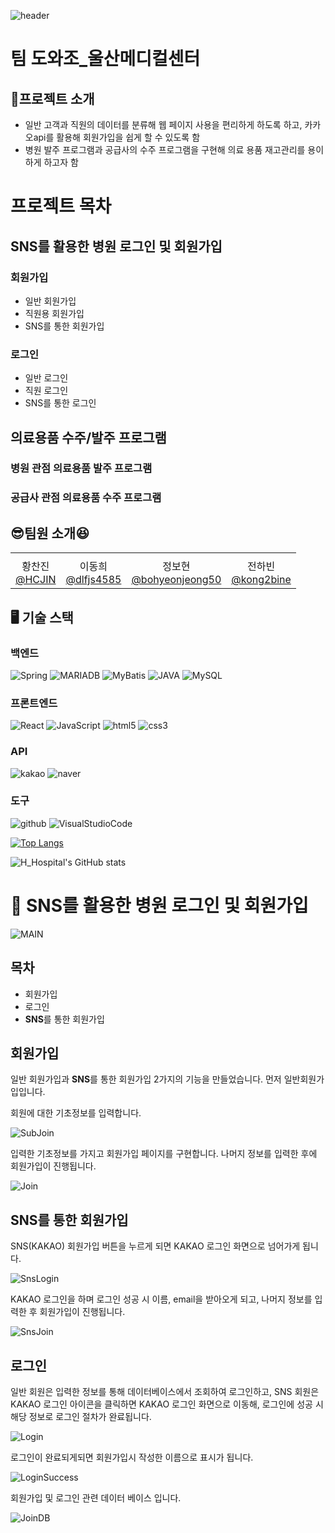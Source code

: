 ![header](https://capsule-render.vercel.app/api?type=waving&color=auto)
# 팀 도와조_울산메디컬센터

## 📄프로젝트 소개

- 일반 고객과 직원의 데이터를 분류해 웹 페이지 사용을 편리하게 하도록 하고, 카카오api를 활용해 회원가입을 쉽게 할 수 있도록 함
- 병원 발주 프로그램과 공급사의 수주 프로그램을 구현해 의료 용품 재고관리를 용이하게 하고자 함

# 프로젝트 목차

## SNS를 활용한 병원 로그인 및 회원가입
### 회원가입
- 일반 회원가입
- 직원용 회원가입
- SNS를 통한 회원가입

### 로그인
- 일반 로그인
- 직원 로그인
- SNS를 통한 로그인

## 의료용품 수주/발주 프로그램
### 병원 관점 의료용품 발주 프로그램

### 공급사 관점 의료용품 수주 프로그램


## 😎팀원 소개😆
<table>
  <tbody>
    <tr>
      <td align="center"></td>
      <td align="center"></td>
      <td align="center"></td>
      <td align="center"></td>
    </tr>
    <tr>
      <td align="center">
        황찬진</br>
        <a href="https://github.com/HCJIN">@HCJIN</a>
      </td>
      <td align="center">
        이동희</br>
        <a href="https://github.com/dlfjs4585">@dlfjs4585</a>
      </td>
      <td align="center">
        정보현</br>
        <a href="https://github.com/bohyeonjeong50">@bohyeonjeong50</a>
      </td>
      <td align="center">
        전하빈</br>
        <a href="https://github.com/kong2bine">@kong2bine</a>
      </td>
    </tr>
  </tbody>
</table>


## 🖥 기술 스택

### 백엔드
![Spring](https://img.shields.io/badge/Spring-6DB33F?style=flat-square&logo=Spring&logoColor=white)
![MARIADB](https://img.shields.io/badge/MARIADB-003545?style=flat-square&logo=MARIADB&logoColor=white)
![MyBatis](https://img.shields.io/badge/MyBatis-621773?style=flat-square&logo=MyBatis&logoColor=white)
![JAVA](https://img.shields.io/badge/Java-DE3723?style=flat-square&logo=JAVA&logoColor=white)
![MySQL](https://img.shields.io/badge/MySQL-4479A1?style=flat-square&logo=MySQL&logoColor=white)

### 프론트엔드
![React](https://img.shields.io/badge/React-61DAFB?style=flat-square&logo=React&logoColor=white)
![JavaScript](https://img.shields.io/badge/JavaScript-F7DF1E?style=flat-square&logo=JavaScript&logoColor=white)
![html5](https://img.shields.io/badge/html5-E34F26?style=flat-square&logo=html5&logoColor=white)
![css3](https://img.shields.io/badge/css3-1572B6?style=flat-square&logo=css3&logoColor=white)

### API
![kakao](https://img.shields.io/badge/kakaoAPI-FFCD00?style=flat-square&logo=kakao&logoColor=white)
![naver](https://img.shields.io/badge/naverAPI-03C75A?style=flat-square&logo=naver&logoColor=white)

### 도구
![github](https://img.shields.io/badge/github-181717?style=flat-square&logo=github&logoColor=white)
![VisualStudioCode](https://img.shields.io/badge/VisualStudioCode-326CAC?style=flat-square&logo=VisualStudioCode&logoColor=white)

[![Top Langs](https://github-readme-stats.vercel.app/api/top-langs/?username=HCJIN&layout=compact)](https://github.com/HCJIN/H_Hospital/github-readme-stats)

![H_Hospital's GitHub stats](https://github-readme-stats.vercel.app/api?username=HCJIN&repo=H_Hospital&show_icons=true&theme=cobalt)


# 🏥 SNS를 활용한 병원 로그인 및 회원가입

![MAIN](./src/main/frontend/src/images/메인화면.PNG)

## 목차

* 회원가입
* 로그인
* **SNS**를 통한 회원가입

## 회원가입

일반 회원가입과 **SNS**를 통한 회원가입 2가지의 기능을 만들었습니다.
먼저 일반회원가입입니다.

회원에 대한 기초정보를 입력합니다. 

![SubJoin](./src/main/frontend/src/images/기초정보등록.PNG)

입력한 기초정보를 가지고 회원가입 페이지를 구현합니다. 
나머지 정보를 입력한 후에 회원가입이 진행됩니다.

![Join](./src/main/frontend/src/images/회원가입.PNG)

## SNS를 통한 회원가입

SNS(KAKAO) 회원가입 버튼을 누르게 되면 KAKAO 로그인 화면으로 넘어가게 됩니다.

![SnsLogin](./src/main/frontend/src/images/카카오_로그인.png)

KAKAO 로그인을 하며 로그인 성공 시 이름, email을 받아오게 되고, 나머지 정보를 입력한 후 회원가입이 진행됩니다.

![SnsJoin](./src/main/frontend/src/images/카카오_정보입력.png)

## 로그인

일반 회원은 입력한 정보를 통해 데이터베이스에서 조회하여 로그인하고, SNS 회원은 KAKAO 로그인 아이콘을 클릭하면 KAKAO 로그인 화면으로 이동해, 로그인에 성공 시 해당 정보로 로그인 절차가 완료됩니다.

![Login](./src/main/frontend/src/images/로그인.PNG)

로그인이 완료되게되면 회원가입시 작성한 이름으로 표시가 됩니다. 

![LoginSuccess](./src/main/frontend/src/images/로그인완료.PNG)

회원가입 및 로그인 관련 데이터 베이스 입니다. 

![JoinDB](./src/main/frontend/src/images/회원가입_데이터베이스.PNG)


